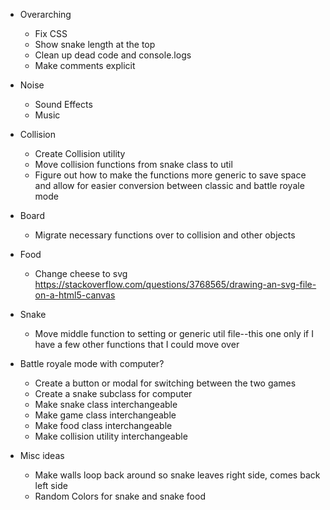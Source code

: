 * Overarching
  - Fix CSS
  - Show snake length at the top
  - Clean up dead code and console.logs
  - Make comments explicit

* Noise
  - Sound Effects
  - Music

* Collision
  <!-- -Collision with food...??? -->
  - Create Collision utility
  - Move collision functions from snake class to util
  - Figure out how to make the functions more generic to save space and allow for easier conversion between classic and battle royale mode

* Board
  - Migrate necessary functions over to collision and other objects

* Food
  <!-- -Only one ever in play -->
  <!-- -Random location generation -->
  <!-- - Draw -->
  - Change cheese to svg https://stackoverflow.com/questions/3768565/drawing-an-svg-file-on-a-html5-canvas

* Snake
  - Move middle function to setting or generic util file--this one only if I have a few other functions that I could move over

* Battle royale mode with computer?
  - Create a button or modal for switching between the two games
  - Create a snake subclass for computer
  - Make snake class interchangeable
  - Make game class interchangeable
  - Make food class interchangeable
  - Make collision utility interchangeable

* Misc ideas
  - Make walls loop back around so snake leaves right side, comes back left side
  - Random Colors for snake and snake food